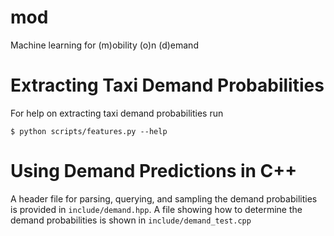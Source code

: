 # mod
Machine learning for (m)obility (o)n (d)emand

# Extracting Taxi Demand Probabilities
For help on extracting taxi demand probabilities run

    $ python scripts/features.py --help

# Using Demand Predictions in C++
A header file for parsing, querying, and sampling the demand probabilities
is provided in `include/demand.hpp`. A file showing how to determine the
demand probabilities is shown in `include/demand_test.cpp`
